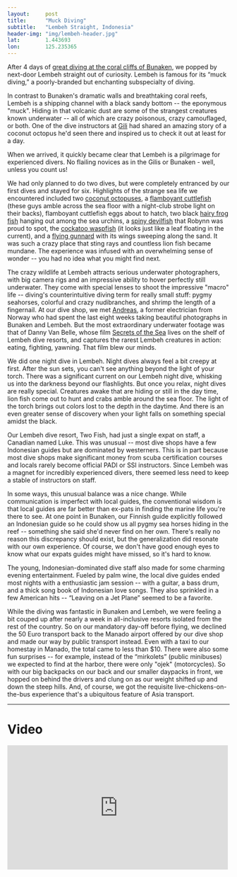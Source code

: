 ```yaml
---
layout: 	post
title:  	"Muck Diving"
subtitle:   "Lembeh Straight, Indonesia"
header-img: "img/lembeh-header.jpg"
lat: 		1.443693
lon: 		125.235365
---
```


After 4 days of [great diving at the coral cliffs of Bunaken](/steffen-adventures/2015/06/14/bunaken/), we popped by next-door Lembeh straight out of curiosity. Lembeh is famous for its “muck diving,” a poorly-branded but enchanting subspecialty of diving. 

In contrast to Bunaken's dramatic walls and breathtaking coral reefs, Lembeh is a shipping channel with a black sandy bottom -- the eponymous "muck". Hiding in that volcanic dust are some of the strangest creatures known underwater -- all of which are crazy poisonous, crazy camouflaged, or both. One of the dive instructors at [Gili](/steffen-adventures/2015/06/06/gili-air/) had shared an amazing story of a coconut octopus he'd seen there and inspired us to check it out at least for a day. 

When we arrived, it quickly became clear that Lembeh is a pilgrimage for experienced divers. No flailing novices as in the Gilis or Bunaken - well, unless you count us! 

We had only planned to do two dives, but were completely entranced by our first dives and stayed for six.  Highlights of the strange sea life we encountered included two [coconut octopuses](https://www.youtube.com/watch?v=biuoagnGCFQ), a [flamboyant cuttlefish](https://www.youtube.com/watch?v=51jB8YljliM) (these guys amble across the sea floor with a night-club strobe light on their backs), flamboyant cuttlefish eggs about to hatch, two black [hairy frog fish](https://www.youtube.com/watch?v=PdraXh9Jhwc) hanging out among the sea urchins, a [spiny devilfish](https://www.flickr.com/photos/andivoeltz/4530852436) that Robynn was proud to spot, the [cockatoo waspfish](https://www.google.com/search?q=cockatoo+waspfish&source=lnms&tbm=isch&sa=X&ei=wYyOVfCsHNK8uATYr4KQDw&ved=0CAgQ_AUoAg&biw=1130&bih=631) (it looks just like a leaf floating in the current), and a [flying gunnard](https://en.wikipedia.org/wiki/Dactylopteridae#/media/File:Flughahn.jpg) with its wings sweeping along the sand. It was such a crazy place that sting rays and countless lion fish became mundane. The experience was infused with an overwhelming sense of wonder -- you had no idea what you might find next.

The crazy wildlife at Lembeh attracts serious underwater photographers, with big camera rigs and an impressive ability to hover perfectly still underwater. They come with special lenses to shoot the impressive "macro" life -- diving's counterintuitive diving term for really small stuff: pygmy seahorses, colorful and crazy nudibranches, and shrimp the length of a fingernail. At our dive shop, we met [Andreas](https://www.facebook.com/andreas.berntsen.56?fref=browse_search), a former electrician from Norway who had spent the last eight weeks taking beautiful photographs in Bunaken and Lembeh. But the most extraordinary underwater footage was that of Danny Van Belle, whose film [Secrets of the Sea](https://www.youtube.com/watch?v=6768GI4iM7Y) lives on the shelf of Lembeh dive resorts, and captures the rarest Lembeh creatures in action: eating, fighting, yawning. That film blew our minds.

We did one night dive in Lembeh. Night dives always feel a bit creepy at first. After the sun sets, you can't see anything beyond the light of your torch. There was a significant current on our Lembeh night dive, whisking us into the darkness beyond our flashlights. But once you relax, night dives are really special. Creatures awake that are hiding or still in the day time, lion fish come out to hunt and crabs amble around the sea floor. The light of the torch brings out colors lost to the depth in the daytime. And there is an even greater sense of discovery when your light falls on something special amidst the black.

Our Lembeh dive resort, Two Fish, had just a single expat on staff, a Canadian named Luke. This was unusual -- most dive shops have a few Indonesian guides but are dominated by westerners.  This is in part because most dive shops make significant money from scuba certification courses and locals rarely become official PADI or SSI instructors. Since Lembeh was a magnet for incredibly experienced divers, there seemed less need to keep a stable of instructors on staff.

In some ways, this unusual balance was a nice change. While communication is imperfect with local guides, the conventional wisdom is that local guides are far better than ex-pats in finding the marine life you're there to see. At one point in Bunaken, our Finnish guide explicitly followed an Indonesian guide so he could show us all pygmy sea horses hiding in the reef -- something she said she'd never find on her own. There's really no reason this discrepancy should exist, but the generalization did resonate with our own experience. Of course, we don't have good enough eyes to know what our expats guides might have missed, so it's hard to know. 

The young, Indonesian-dominated dive staff also made for some charming evening entertainment. Fueled by palm wine, the local dive guides ended most nights with a enthusiastic jam session -- with a guitar, a bass drum, and a thick song book of Indonesian love songs. They also sprinkled in a few American hits -- “Leaving on a Jet Plane” seemed to be a favorite.

While the diving was fantastic in Bunaken and Lembeh, we were feeling a bit couped up after nearly a week in all-inclusive resorts isolated from the rest of the country. So on our mandatory day-off before flying, we declined the 50 Euro transport back to the Manado airport offered by our dive shop and made our way by public transport instead. Even with a taxi to our homestay in Manado, the total came to less than $10. There were also some fun surprises -- for example, instead of the “mirkolets” (public minibuses) we expected to find at the harbor, there were only "ojek" (motorcycles). So with our big backpacks on our back and our smaller daypacks in front, we hopped on behind the drivers and clung on as our weight shifted up and down the steep hills. And, of course, we got the requisite live-chickens-on-the-bus experience that's a ubiquitous feature of Asia transport.

---

# Video

<iframe src="https://player.vimeo.com/video/131960766?title=0&byline=0&portrait=0" width="500" height="281" frameborder="0" webkitallowfullscreen mozallowfullscreen allowfullscreen></iframe>





